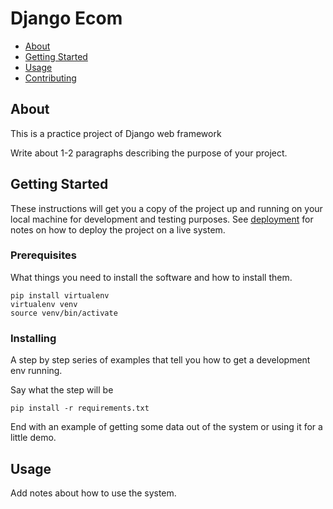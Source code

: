 # Django Ecom


- [About](#about)
- [Getting Started](#getting_started)
- [Usage](#usage)
- [Contributing](../CONTRIBUTING.md)

## About <a name = "about"></a>

This is a practice project of Django web framework

Write about 1-2 paragraphs describing the purpose of your project.

## Getting Started <a name = "getting_started"></a>

These instructions will get you a copy of the project up and running on your local machine for development and testing purposes. See [deployment](#deployment) for notes on how to deploy the project on a live system.

### Prerequisites

What things you need to install the software and how to install them.

```
pip install virtualenv
virtualenv venv
source venv/bin/activate
```

### Installing

A step by step series of examples that tell you how to get a development env running.

Say what the step will be

```
pip install -r requirements.txt
```


End with an example of getting some data out of the system or using it for a little demo.

## Usage <a name = "usage"></a>

Add notes about how to use the system.
